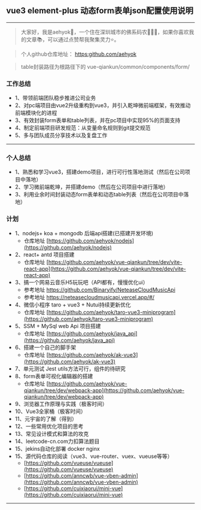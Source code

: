 ## vue3 element-plus 动态form表单json配置使用说明
---

> 大家好，我是aehyok🎋，一个住在深圳城市的佛系码农🧚🏻‍♀️，如果你喜欢我的文章📚，可以通过点赞帮我聚集灵力⭐️。

> 个人github仓库地址： [https:github.com/aehyok](https:github.com/aehyok)

> table封装路径为根路径下的 vue-qiankun/common/components/form/


### 工作总结

  - 1、带领前端团队稳步推进公司业务
  - 2、对pc端项目由vue2升级重构到vue3，并引入乾坤微前端框架，有效推动前端模块化的进程
  - 3、有效封装form表单和table列表，并在pc项目中实现95%的页面支持
  - 4、制定前端项目研发规范：从变量命名规则到git提交规范
  - 5、多与团队成员分享技术以及复盘工作
-------------------
### 个人总结
  - 1、熟悉和学习vue3，搭建demo项目，进行可行性落地测试（然后在公司项目中落地）
  - 2、学习微前端乾坤，并搭建demo（然后在公司项目中进行落地）
  - 3、利用业余时间封装动态form表单和动态table列表（然后在公司项目中落地）

### 计划
  - 1、nodejs+ koa + mongodb 后端api搭建(已搭建开发环境)
    - 仓库地址 [https://github.com/aehyok/nodejs](https://github.com/aehyok/nodejs)
  - 2、react+ antd 项目搭建
    - 仓库地址 [https://github.com/aehyok/vue-qiankun/tree/dev/vite-react-app](https://github.com/aehyok/vue-qiankun/tree/dev/vite-react-app)
  - 3、搞一个网易云音乐H5玩玩吧（API都有，慢慢优化ui）
    - 参考地址 https://github.com/Binaryify/NeteaseCloudMusicApi
    - 参考地址 https://neteasecloudmusicapi.vercel.app/#/
  - 4、微信小程序 taro + vue3 + Nutui持续更新优化
    - 仓库地址 [https://github.com/aehyok/taro-vue3-miniprogram](https://github.com/aehyok/taro-vue3-miniprogram)
  - 5、SSM + MySql web Api 项目搭建
    - 仓库地址 [https://github.com/aehyok/java_api](https://github.com/aehyok/java_api)
  - 6、搭建一个自己的脚手架
    - 仓库地址 [https://github.com/aehyok/ak-vue3](https://github.com/aehyok/ak-vue3)
  - 7、单元测试 Jest utils方法可行，组件的待研究
  - 8、form表单可视化编辑器的搭建
    - 仓库地址 [https://github.com/aehyok/vue-qiankun/tree/dev/webpack-app](https://github.com/aehyok/vue-qiankun/tree/dev/webpack-app)
  - 9、浏览器工作原理与实践（极客时间）
  - 10、Vue3全家桶（极客时间）
  - 11、元宇宙的了解（得到）
  - 12、一些常用优化项目的思考
  - 13、常见设计模式和算法的攻克
  - 14、leetcode-cn.com力扣算法题目
  - 15、jekins自动化部署 docker nginx
  - 15、源代码仓库的阅读（vue3、vue-router、vuex、vueuse等等）
    - [https://github.com/vueuse/vueuse](https://github.com/vueuse/vueuse)
    - [https://github.com/anncwb/vue-vben-admin](https://github.com/anncwb/vue-vben-admin)
    - [https://github.com/cuixiaorui/mini-vue](https://github.com/cuixiaorui/mini-vue)
-------------------

